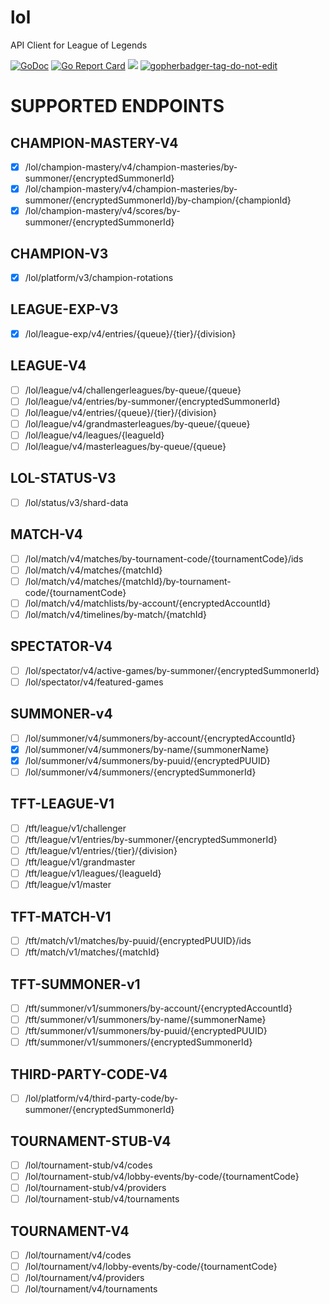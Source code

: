 # lol
API Client for League of Legends

[![GoDoc](https://godoc.org/github.com/jonwho/lol?status.svg)](http://godoc.org/github.com/jonwho/lol)
[![Go Report Card](https://goreportcard.com/badge/github.com/jonwho/lol)](https://goreportcard.com/report/github.com/jonwho/lol)
![](https://github.com/jonwho/lol/workflows/tests/badge.svg)
<a href='https://github.com/jpoles1/gopherbadger' target='_blank'>![gopherbadger-tag-do-not-edit](https://img.shields.io/badge/Go%20Coverage-84%25-brightgreen.svg?longCache=true&style=flat)</a>

# SUPPORTED ENDPOINTS
## CHAMPION-MASTERY-V4
- [x] /lol/champion-mastery/v4/champion-masteries/by-summoner/{encryptedSummonerId}
- [x] /lol/champion-mastery/v4/champion-masteries/by-summoner/{encryptedSummonerId}/by-champion/{championId}
- [x] /lol/champion-mastery/v4/scores/by-summoner/{encryptedSummonerId}
## CHAMPION-V3
- [x] /lol/platform/v3/champion-rotations
## LEAGUE-EXP-V3
- [x] /lol/league-exp/v4/entries/{queue}/{tier}/{division}
## LEAGUE-V4
- [ ] /lol/league/v4/challengerleagues/by-queue/{queue}
- [ ] /lol/league/v4/entries/by-summoner/{encryptedSummonerId}
- [ ] /lol/league/v4/entries/{queue}/{tier}/{division}
- [ ] /lol/league/v4/grandmasterleagues/by-queue/{queue}
- [ ] /lol/league/v4/leagues/{leagueId}
- [ ] /lol/league/v4/masterleagues/by-queue/{queue}
## LOL-STATUS-V3
- [ ] /lol/status/v3/shard-data
## MATCH-V4
- [ ] /lol/match/v4/matches/by-tournament-code/{tournamentCode}/ids
- [ ] /lol/match/v4/matches/{matchId}
- [ ] /lol/match/v4/matches/{matchId}/by-tournament-code/{tournamentCode}
- [ ] /lol/match/v4/matchlists/by-account/{encryptedAccountId}
- [ ] /lol/match/v4/timelines/by-match/{matchId}
## SPECTATOR-V4
- [ ] /lol/spectator/v4/active-games/by-summoner/{encryptedSummonerId}
- [ ] /lol/spectator/v4/featured-games
## SUMMONER-v4
- [ ] /lol/summoner/v4/summoners/by-account/{encryptedAccountId}
- [x] /lol/summoner/v4/summoners/by-name/{summonerName}
- [x] /lol/summoner/v4/summoners/by-puuid/{encryptedPUUID}
- [ ] /lol/summoner/v4/summoners/{encryptedSummonerId}
## TFT-LEAGUE-V1
- [ ] /tft/league/v1/challenger
- [ ] /tft/league/v1/entries/by-summoner/{encryptedSummonerId}
- [ ] /tft/league/v1/entries/{tier}/{division}
- [ ] /tft/league/v1/grandmaster
- [ ] /tft/league/v1/leagues/{leagueId}
- [ ] /tft/league/v1/master
## TFT-MATCH-V1
- [ ] /tft/match/v1/matches/by-puuid/{encryptedPUUID}/ids
- [ ] /tft/match/v1/matches/{matchId}
## TFT-SUMMONER-v1
- [ ] /tft/summoner/v1/summoners/by-account/{encryptedAccountId}
- [ ] /tft/summoner/v1/summoners/by-name/{summonerName}
- [ ] /tft/summoner/v1/summoners/by-puuid/{encryptedPUUID}
- [ ] /tft/summoner/v1/summoners/{encryptedSummonerId}
## THIRD-PARTY-CODE-V4
- [ ] /lol/platform/v4/third-party-code/by-summoner/{encryptedSummonerId}
## TOURNAMENT-STUB-V4
- [ ] /lol/tournament-stub/v4/codes
- [ ] /lol/tournament-stub/v4/lobby-events/by-code/{tournamentCode}
- [ ] /lol/tournament-stub/v4/providers
- [ ] /lol/tournament-stub/v4/tournaments
## TOURNAMENT-V4
- [ ] /lol/tournament/v4/codes
- [ ] /lol/tournament/v4/lobby-events/by-code/{tournamentCode}
- [ ] /lol/tournament/v4/providers
- [ ] /lol/tournament/v4/tournaments
